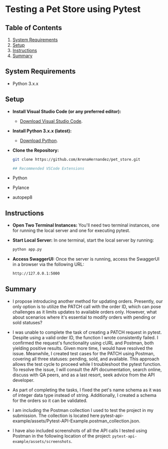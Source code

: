 # Testing a Pet Store using Pytest


## Table of Contents
1. [System Requirements](#system-requirements)
2. [Setup](#setup)
3. [Instructions](#instructions)
4. [Summary](#Summary)

## System Requirements
- Python 3.x.x

## Setup
- **Install Visual Studio Code (or any preferred editor):**
   - [Download Visual Studio Code](https://code.visualstudio.com/download).
   
- **Install Python 3.x.x (latest):**
   - [Download Python](https://www.python.org/downloads/).

- **Clone the Repository:**
   ```bash
   git clone https://github.com/ArenaHernandez/pet_store.git

   ## Recommended VSCode Extensions
- Python
- Pylance
- autopep8

## Instructions
- **Open Two Terminal Instances:**
  You'll need two terminal instances, one for running the local server and one for executing pytest.
  
- **Start Local Server:**
  In one terminal, start the local server by running:
  ```bash
  python app.py

- **Access SwaggerUI:**
Once the server is running, access the SwaggerUI in a browser via the following URL:
  ```bash
  http://127.0.0.1:5000

## Summary
- I propose introducing another method for updating orders. Presently, our only option is to utilize the PATCH call with the order ID, which can pose challenges as it limits updates to available orders only. However, what about scenarios where it's essential to modify orders with pending or sold statuses?
  
- I was unable to complete the task of creating a PATCH request in pytest. Despite using a valid order ID, the function I wrote consistently failed. I confirmed the request's functionality using cURL and Postman, both yielding positive results. Given more time, I would have resolved the issue. Meanwhile, I created test cases for the PATCH using Postman, covering all three statuses: pending, sold, and available. This approach allows the test cycle to proceed while I troubleshoot the pytest function. To resolve the issue, I will consult the API documentation, search online, discuss with QA peers, and as a last resort, seek advice from the API developer.
  
- As part of completing the tasks, I fixed the pet's name schema as it was of integer data type instead of string. Additionally, I created a schema for the orders so it can be validated.
  
- I am including the Postman collection I used to test the project in my submission. The collection is located here pytest-api-example/assets/Pytest-API-Example.postman_collection.json.
  
- I have also included screenshots of all the API calls I tested using Postman in the following location of the project: `pytest-api-example/assets/screenshots`.
